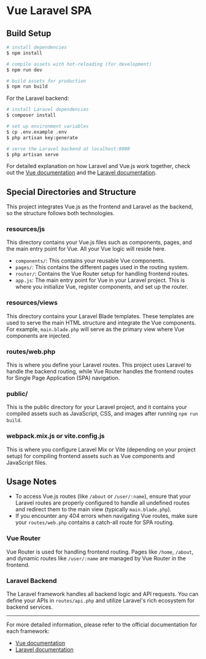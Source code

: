 # Vue Laravel SPA

## Build Setup

```bash
# install dependencies
$ npm install

# compile assets with hot-reloading (for development)
$ npm run dev

# build assets for production
$ npm run build
```

For the Laravel backend:
```bash
# install Laravel dependencies
$ composer install

# set up environment variables
$ cp .env.example .env
$ php artisan key:generate

# serve the Laravel backend at localhost:8000
$ php artisan serve
```

For detailed explanation on how Laravel and Vue.js work together, check out the [Vue documentation](https://vuejs.org/) and the [Laravel documentation](https://laravel.com/docs).

## Special Directories and Structure
This project integrates Vue.js as the frontend and Laravel as the backend, so the structure follows both technologies.

### resources/js
This directory contains your Vue.js files such as components, pages, and the main entry point for Vue. All your Vue logic will reside here.

- `components/`: This contains your reusable Vue components.
- `pages/`: This contains the different pages used in the routing system.
- `router/`: Contains the Vue Router setup for handling frontend routes.
- `app.js`: The main entry point for Vue in your Laravel project. This is where you initialize Vue, register components, and set up the router.

### resources/views
This directory contains your Laravel Blade templates. These templates are used to serve the main HTML structure and integrate the Vue components. For example, `main.blade.php` will serve as the primary view where Vue components are injected.

### routes/web.php
This is where you define your Laravel routes. This project uses Laravel to handle the backend routing, while Vue Router handles the frontend routes for Single Page Application (SPA) navigation.

### public/
This is the public directory for your Laravel project, and it contains your compiled assets such as JavaScript, CSS, and images after running `npm run build`.

### webpack.mix.js or vite.config.js
This is where you configure Laravel Mix or Vite (depending on your project setup) for compiling frontend assets such as Vue components and JavaScript files.

## Usage Notes
- To access Vue.js routes (like `/about` or `/user/:name`), ensure that your Laravel routes are properly configured to handle all undefined routes and redirect them to the main view (typically `main.blade.php`).
- If you encounter any 404 errors when navigating Vue routes, make sure your `routes/web.php` contains a catch-all route for SPA routing.

### Vue Router
Vue Router is used for handling frontend routing. Pages like `/home`, `/about`, and dynamic routes like `/user/:name` are managed by Vue Router in the frontend.

### Laravel Backend
The Laravel framework handles all backend logic and API requests. You can define your APIs in `routes/api.php` and utilize Laravel's rich ecosystem for backend services.

---

For more detailed information, please refer to the official documentation for each framework:

- [Vue documentation](https://vuejs.org/)
- [Laravel documentation](https://laravel.com/docs)
